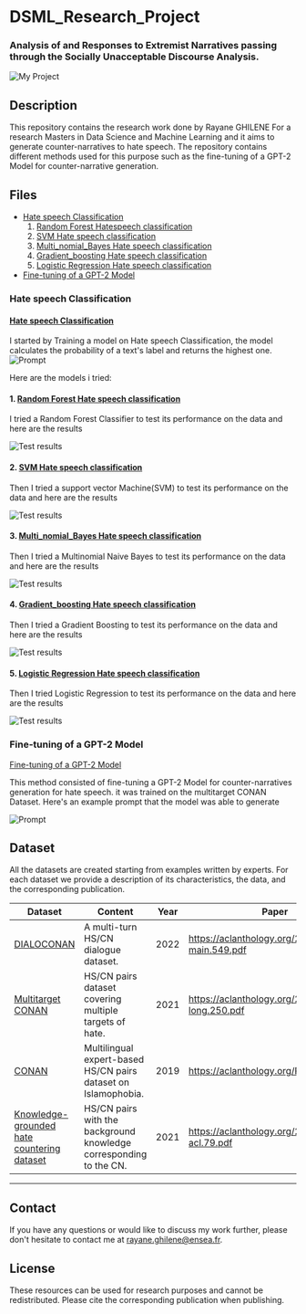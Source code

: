 # DSML_Research_Project
### Analysis of and Responses to Extremist Narratives passing through the Socially Unacceptable Discourse Analysis.



![My Project](https://github.com/rayaneghilene/DSML_Research_Project/blob/main/Images/Cy_ENSEA10.png)




## Description
This repository contains the research work done by Rayane GHILENE For a research Masters in Data Science and Machine Learning and it aims to generate counter-narratives to hate speech.
The repository contains different methods used for this purpose such as the fine-tuning of a GPT-2 Model for counter-narrative generation.


## Files 

- [Hate speech Classification](/DSML_Research_Project/MultiClassConan.ipynb)
  1. [Random Forest Hatespeech classification](/DSML_Research_Project/Random_forest_classifier.ipynb)
  2. [SVM Hate speech classification](/DSML_Research_Project/SVM_classification.ipynb)
  3. [Multi_nomial_Bayes Hate speech classification](/DSML_Research_Project/Multinomial_naive_Bayes%20(1).ipynb)
  4. [Gradient_boosting Hate speech classification](/DSML_Research_Project/Gradient_boosting.ipynb)
  5. [Logistic Regression Hate speech classification](/DSML_Research_Project/Logistic_regression.ipynb)
- [Fine-tuning of a GPT-2 Model](/DSML_Research_Project/GPT2-fine-tuning.ipynb)

### Hate speech Classification
#### [Hate speech Classification](/DSML_Research_Project/MultiClassConan.ipynb)

I started by Training a model on Hate speech Classification, the model calculates the probability of a text's label and returns the highest one.
![Prompt](https://github.com/rayaneghilene/CONAN/blob/master/Images/Fichier%20210.png)

Here are the models i tried:

#### 1. [Random Forest Hate speech classification](/DSML_Research_Project/Random_forest_classifier.ipynb)

I tried a Random Forest Classifier to test its performance on the data and here are the results


![Test results](/Images/rfc_results10.png)

#### 2. [SVM Hate speech classification](/DSML_Research_Project/SVM_classification.ipynb)

Then I tried a support vector Machine(SVM) to test its performance on the data and here are the results


![Test results](/Images/svm_results10.png)



#### 3. [Multi_nomial_Bayes Hate speech classification](/DSML_Research_Project/Multinomial_naive_Bayes%20(1).ipynb)

Then I tried a Multinomial Naive Bayes to test its performance on the data and here are the results


![Test results](/Images/Nb_results10.png)


#### 4. [Gradient_boosting Hate speech classification](/DSML_Research_Project/Gradient_boosting.ipynb)

Then I tried a Gradient Boosting to test its performance on the data and here are the results


![Test results](/Images/xgb_results10.png)


#### 5. [Logistic Regression Hate speech classification](/DSML_Research_Project/Logistic_regression.ipynb)

Then I tried Logistic Regression to test its performance on the data and here are the results


![Test results](/Images/LR_results10.png)

### Fine-tuning of a GPT-2 Model

[Fine-tuning of a GPT-2 Model](/DSML_Research_Project/GPT2-fine-tuning.ipynb)

This method consisted of fine-tuning a GPT-2 Model for counter-narratives generation for hate speech. it was trained on the multitarget CONAN Dataset.
Here's an example prompt that the model was able to generate

![Prompt](https://github.com/rayaneghilene/CONAN/blob/master/Images/Prompt_example10.png)



## Dataset 


All the datasets are created starting from examples written by experts. For each dataset we provide a description of its characteristics, the data, and the corresponding publication.

| Dataset                                    |                                  Content                                 | Year | Paper                                             |
|--------------------------------------------|----------------------------------------------------------------------|--------------|---------------------------------------------------|
| [DIALOCONAN](#dialoconan)                                    | A multi-turn HS/CN dialogue dataset.                                   | 2022         | https://aclanthology.org/2022.emnlp-main.549.pdf                                               |
| [Multitarget CONAN](#multitarget-conan)                          | HS/CN pairs dataset covering multiple targets of hate.              | 2021         | https://aclanthology.org/2021.acl-long.250.pdf    |
| [CONAN](#conan)                                      | Multilingual expert-based HS/CN pairs dataset on Islamophobia. | 2019         | https://aclanthology.org/P19-1271.pdf             |
| [Knowledge-grounded hate countering dataset](#knowledge-grounded-hate-countering-dataset) | HS/CN pairs with the background knowledge corresponding to the CN.     | 2021         | https://aclanthology.org/2021.findings-acl.79.pdf |

***

## Contact
If you have any questions or would like to discuss my work further, please don't hesitate to contact me at rayane.ghilene@ensea.fr.


## License
These resources can be used for research purposes and cannot be redistributed. Please cite the corresponding publication when publishing.

